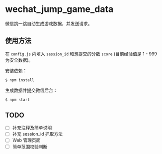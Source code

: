 # wechat_jump_game_data

微信跳一跳自动生成游戏数据，并发送请求。

## 使用方法

在 `config.js` 内填入 `session_id` 和想提交的分数 `score` (目前经验值是 1 - 999 为安全数据)。

安装依赖：

```bash
$ npm install
```

生成数据并提交微信后台：

```bash
$ npm start
```

## TODO

- [ ] 补充注释及简单说明
- [ ] 补充 session_id 抓取方法
- [ ] Web 管理页面
- [ ] 简单范围校验判断
